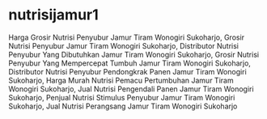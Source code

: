 # nutrisijamur1
Harga Grosir Nutrisi Penyubur Jamur Tiram Wonogiri Sukoharjo, Grosir Nutrisi Penyubur Jamur Tiram Wonogiri Sukoharjo, Distributor Nutrisi Penyubur Yang Dibutuhkan Jamur Tiram Wonogiri Sukoharjo, Grosir Nutrisi Penyubur Yang Mempercepat Tumbuh Jamur Tiram Wonogiri Sukoharjo, Distributor Nutrisi Penyubur Pendongkrak Panen Jamur Tiram Wonogiri Sukoharjo, Harga Murah Nutrisi Pemacu Pertumbuhan Jamur Tiram Wonogiri Sukoharjo, Jual Nutrisi Pengendali Panen Jamur Tiram Wonogiri Sukoharjo, Penjual Nutrisi Stimulus Penyubur Jamur Tiram Wonogiri Sukoharjo, Jual Nutrisi Perangsang Jamur Tiram Wonogiri Sukoharjo
